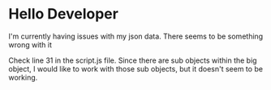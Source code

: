 # Hello Developer

I'm currently having issues with my json data. There seems to be something wrong with it

Check line 31 in the script.js file. Since there are sub objects within the big object, I would like to work with those sub objects, but it doesn't seem to be working.
